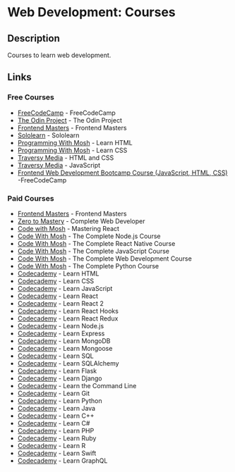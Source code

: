 # Web Development: Courses

## Description

Courses to learn web development.

## Links

### Free Courses

- [FreeCodeCamp](https://www.freecodecamp.org/learn/) - FreeCodeCamp
- [The Odin Project](https://www.theodinproject.com/) - The Odin Project
- [Frontend Masters](https://frontendmasters.com/) - Frontend Masters
- [Sololearn](https://www.sololearn.com/) - Sololearn
- [Programming With Mosh](https://www.youtube.com/watch?v=qz0aGYrrlhU) - Learn HTML
- [Programming With Mosh](https://www.youtube.com/watch?v=UB1O30fR-EE) - Learn CSS
- [Traversy Media](https://www.youtube.com/watch?v=UB1O30fR-EE&list=PLillGF-RfqbZTASqIqdvm1R5mLrQq79CU) - HTML and CSS
- [Traversy Media](https://www.youtube.com/watch?v=hdI2bqOjy3c&list=PLillGF-RfqbbnEGy3ROiLWk7JMCuSyQtX) - JavaScript
- [Frontend Web Development Bootcamp Course (JavaScript, HTML, CSS)](https://www.youtube.com/watch?v=zJSY8tbf_ys) -FreeCodeCamp

### Paid Courses

- [Frontend Masters](https://frontendmasters.com/) - Frontend Masters
- [Zero to Mastery](https://zerotomastery.io/courses/coding-bootcamp/) - Complete Web Developer
- [Code with Mosh](https://codewithmosh.com/p/mastering-react) - Mastering React
- [Code With Mosh](https://codewithmosh.com/p/the-complete-node-js-course) - The Complete Node.js Course
- [Code With Mosh](https://codewithmosh.com/p/the-complete-react-native-course) - The Complete React Native Course
- [Code With Mosh](https://codewithmosh.com/p/the-complete-javascript-course) - The Complete JavaScript Course
- [Code With Mosh](https://codewithmosh.com/p/the-complete-web-development-course) - The Complete Web Development Course
- [Code With Mosh](https://codewithmosh.com/p/the-complete-python-course) - The Complete Python Course
- [Codecademy](https://www.codecademy.com/learn/learn-html) - Learn HTML
- [Codecademy](https://www.codecademy.com/learn/learn-css) - Learn CSS
- [Codecademy](https://www.codecademy.com/learn/learn-javascript) - Learn JavaScript
- [Codecademy](https://www.codecademy.com/learn/learn-react-1) - Learn React
- [Codecademy](https://www.codecademy.com/learn/learn-react-2) - Learn React 2
- [Codecademy](https://www.codecademy.com/learn/learn-react-hooks) - Learn React Hooks
- [Codecademy](https://www.codecademy.com/learn/learn-react-redux) - Learn React Redux
- [Codecademy](https://www.codecademy.com/learn/learn-node-js) - Learn Node.js
- [Codecademy](https://www.codecademy.com/learn/learn-express) - Learn Express
- [Codecademy](https://www.codecademy.com/learn/learn-mongodb) - Learn MongoDB
- [Codecademy](https://www.codecademy.com/learn/learn-mongoose) - Learn Mongoose
- [Codecademy](https://www.codecademy.com/learn/learn-sql) - Learn SQL
- [Codecademy](https://www.codecademy.com/learn/learn-sqlalchemy) - Learn SQLAlchemy
- [Codecademy](https://www.codecademy.com/learn/learn-flask) - Learn Flask
- [Codecademy](https://www.codecademy.com/learn/learn-django) - Learn Django
- [Codecademy](https://www.codecademy.com/learn/learn-the-command-line) - Learn the Command Line
- [Codecademy](https://www.codecademy.com/learn/learn-git) - Learn Git
- [Codecademy](https://www.codecademy.com/learn/learn-python) - Learn Python
- [Codecademy](https://www.codecademy.com/learn/learn-java) - Learn Java
- [Codecademy](https://www.codecademy.com/learn/learn-c-plus-plus) - Learn C++
- [Codecademy](https://www.codecademy.com/learn/learn-c-sharp) - Learn C#
- [Codecademy](https://www.codecademy.com/learn/learn-php) - Learn PHP
- [Codecademy](https://www.codecademy.com/learn/learn-ruby) - Learn Ruby
- [Codecademy](https://www.codecademy.com/learn/learn-r) - Learn R
- [Codecademy](https://www.codecademy.com/learn/learn-swift) - Learn Swift
- [Codecademy](https://www.codecademy.com/learn/learn-graphql) - Learn GraphQL
